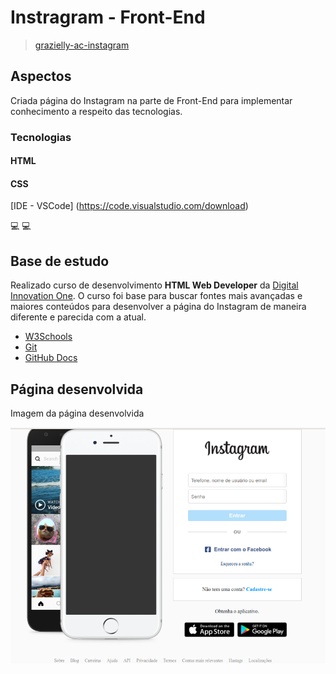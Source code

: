 # Instragram - Front-End #

>[grazielly-ac-instagram](https://grazielly-ac.github.io/front-end-insta/)

## Aspectos ##

Criada página do Instagram na parte de Front-End para implementar conhecimento a respeito das tecnologias. 

### Tecnologias ###

#### HTML<br>
#### CSS
[IDE - VSCode] (https://code.visualstudio.com/download)


:computer:   :computer:
## Base de estudo ##

Realizado curso de desenvolvimento **HTML Web Developer** da [Digital Innovation One](https://digitalinnovation.one/). O curso foi base para buscar fontes mais avançadas e maiores conteúdos para desenvolver a página do Instagram de maneira diferente e parecida com a atual.

* [W3Schools](https://www.w3schools.com/)
* [Git](https://git-scm.com/)
* [GitHub Docs](https://docs.github.com/pt/github/writing-on-github/basic-writing-and-formatting-syntax#links)

## Página desenvolvida ##

Imagem da página desenvolvida

![Instagram atual](img/pagina-desenvolvida.png)


